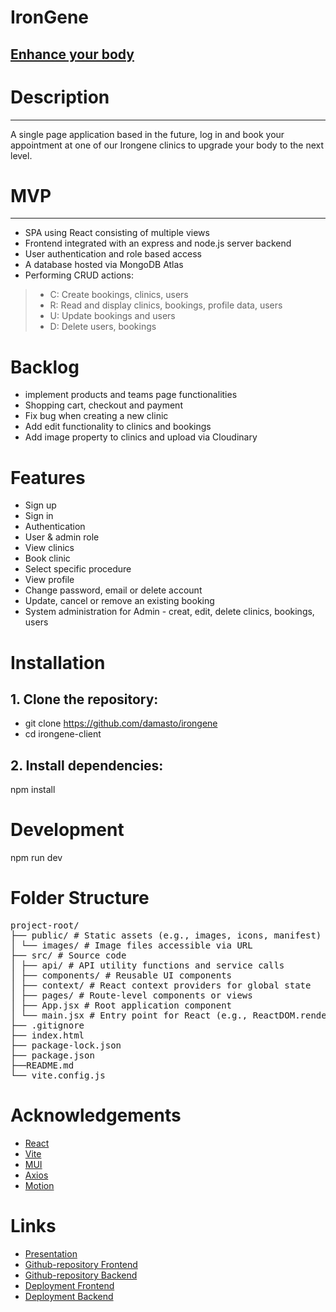# IronGene 
[Enhance your body](https://irongene.netlify.app/)
---

# Description
---
A single page application based in the future, log in and book your appointment at one of our Irongene clinics to upgrade your body to the next level.

# MVP
---
- SPA using React consisting of multiple views
- Frontend integrated with an express and node.js server backend
- User authentication and role based access
- A database hosted via MongoDB Atlas
- Performing CRUD actions:
>- C: Create bookings, clinics, users
>- R: Read and display clinics, bookings, profile data, users
>- U: Update bookings and users
>- D: Delete users, bookings 


# Backlog
- implement products and teams page functionalities
- Shopping cart, checkout and payment
- Fix bug when creating a new clinic
- Add edit functionality to clinics and bookings
- Add image property to clinics and upload via Cloudinary


# Features
- Sign up
- Sign in
- Authentication
- User & admin role
- View clinics
- Book clinic
- Select specific procedure
- View profile
- Change password, email or delete account
- Update, cancel or remove an existing booking
- System administration for Admin - creat, edit, delete clinics, bookings, users

# Installation

## 1. Clone the repository:
- git clone https://github.com/damasto/irongene
- cd irongene-client

## 2. Install dependencies:
npm install

# Development
npm run dev


# Folder Structure
<pre>
project-root/
├── public/ # Static assets (e.g., images, icons, manifest) 
│ └── images/ # Image files accessible via URL 
├── src/ # Source code
│ ├── api/ # API utility functions and service calls
│ ├── components/ # Reusable UI components
│ ├── context/ # React context providers for global state
│ ├── pages/ # Route-level components or views
│ ├── App.jsx # Root application component
│ └── main.jsx # Entry point for React (e.g., ReactDOM.render)
├── .gitignore
├── index.html
├── package-lock.json
├── package.json 
├──README.md
└── vite.config.js
</pre>


# Acknowledgements
- [React](https://react.dev/)
- [Vite](https://vite.dev/)
- [MUI](https://mui.com/)
- [Axios](https://axios-http.com/)
- [Motion](https://motion.dev/)


# Links

- [Presentation](https://docs.google.com/presentation/d/1d0hfJZPVnNRZYv-HnW_q43bWVexoFsWzaCw5zV3biEI/edit?usp=sharing)
- [Github-repository Frontend](https://github.com/damasto/irongene)
- [Github-repository Backend](https://github.com/damasto/backend-irongene)
- [Deployment Frontend](https://irongene.netlify.app/)
- [Deployment Backend](https://irongene-api.onrender.com)